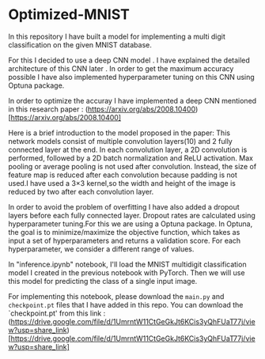 # Optimized-MNIST



In this repository I have built a model for implementing a multi digit classification on the given MNIST database.

For this I decided to use a deep CNN model . I have explained the detailed architecture of this CNN later . In order to get the maximum accuracy possible I have also implemented hyperparameter tuning on this CNN using Optuna package.


In order to optimize the accuray I have implemented a deep CNN mentioned in this research paper : (https://arxiv.org/abs/2008.10400)[https://arxiv.org/abs/2008.10400]

Here is a brief introduction to the model proposed in the paper: This network models consist of multiple convolution layers(10) and 2 fully connected layer at the end. In each convolution layer, a 2D convolution is performed, followed by a 2D batch normalization and ReLU activation. Max pooling or average pooling is not used after convolution. Instead, the size of feature map is reduced after each convolution because padding is not used.I have used a 3×3 kernel,so the width and height of the image is reduced by two after each convolution layer.

In order to avoid the problem of overfitting I have also added a dropout layers before each fully connected layer. Dropout rates are calculated using hyperparameter tuning.For this we are using a Optuna package. In Optuna, the goal is to minimize/maximize the objective function, which takes as input a set of hyperparameters and returns a validation score. For each hyperparameter, we consider a different range of values.



In "inference.ipynb" notebook, I'll load the MNIST multidigit classification model I created in the previous notebook with PyTorch. Then we will use this model for predicting the class of a single input image.

For implementing this notebook, please download the `main.py` and `checkpoint.pt` files that I have added in this repo.
You can download the `checkpoint.pt' from this link : (https://drive.google.com/file/d/1UmrntW11CtGeGkJt6KCis3yQhFUaT77j/view?usp=share_link)[https://drive.google.com/file/d/1UmrntW11CtGeGkJt6KCis3yQhFUaT77j/view?usp=share_link]






